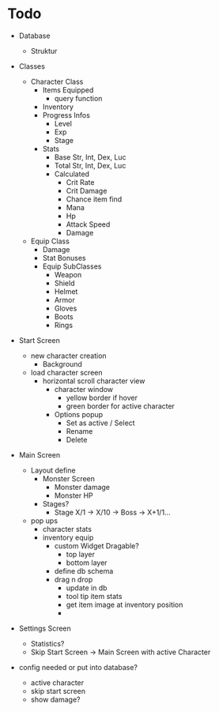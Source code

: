 # Todo

- Database
    - Struktur
- Classes
    - Character Class
        - Items Equipped
            - query function
        - Inventory
        - Progress Infos
            - Level
            - Exp
            - Stage
        - Stats
            - Base Str, Int, Dex, Luc
            - Total Str, Int, Dex, Luc
            - Calculated
                - Crit Rate
                - Crit Damage
                - Chance item find
                - Mana
                - Hp
                - Attack Speed
                - Damage
    - Equip Class
        - Damage
        - Stat Bonuses
        - Equip SubClasses
            - Weapon
            - Shield
            - Helmet
            - Armor
            - Gloves
            - Boots
            - Rings

- Start Screen
    - new character creation
        - Background
    - load character screen
        - horizontal scroll character view
            - character window
                - yellow border if hover
                - green border for active character
            - Options popup
                - Set as active / Select
                - Rename
                - Delete

- Main Screen
    - Layout define
        - Monster Screen
            - Monster damage
            - Monster HP
        - Stages?
            - Stage X/1 -> X/10 -> Boss -> X+1/1...
    - pop ups
        - character stats
        - inventory equip
            - custom Widget Dragable?
                -   top layer
                -   bottom layer
            - define db schema
            - drag n drop
                - update in db
                - tool tip item stats
                - get item image at inventory position
                -

- Settings Screen
    - Statistics?
    - Skip Start Screen -> Main Screen with active Character

- config needed or put into database?
    - active character
    - skip start screen
    - show damage?
